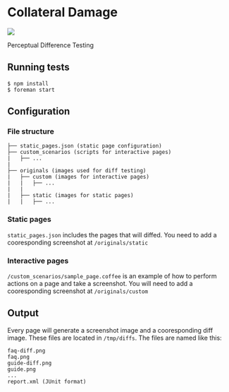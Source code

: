 # Collateral Damage

![](http://cdn.dstv.com/mms.dstv.com/content/images/dstv/201011/lg/bom_collateral_damage.jpg)

Perceptual Difference Testing

## Running tests

    $ npm install
    $ foreman start

## Configuration

### File structure
    
    ├── static_pages.json (static page configuration)
    ├── custom_scenarios (scripts for interactive pages)
    |   ├── ...
    |
    ├── originals (images used for diff testing)
    |   ├── custom (images for interactive pages)
    |   |   ├── ...
    |   |
    |   ├── static (images for static pages)
    |   |   ├── ...

### Static pages

`static_pages.json` includes the pages that will diffed. You need to add a cooresponding screenshot at `/originals/static`

### Interactive pages

`/custom_scenarios/sample_page.coffee` is an example of how to perform actions on a page and take a screenshot. You will need to add a cooresponding screenshot at `/originals/custom`

## Output

Every page will generate a screenshot image and a cooresponding diff image. These files are located in `/tmp/diffs`. The files are named like this:

    faq-diff.png
    faq.png
    guide-diff.png
    guide.png
    ...
    report.xml (JUnit format)
